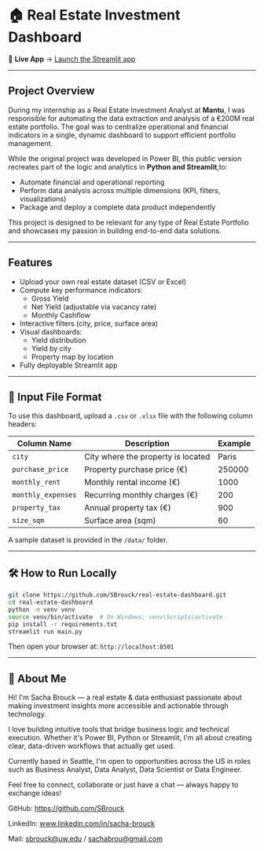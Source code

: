 # 🏠 Real Estate Investment Dashboard

🔗 **Live App** → [Launch the Streamlit app](https://real-estate-dashboard-ffkxqbyp6y6ybe6ildsv3q.streamlit.app)

---

## Project Overview

During my internship as a Real Estate Investment Analyst at **Mantu**, I was responsible for automating the data extraction and analysis of a €200M real estate portfolio. The goal was to centralize operational and financial indicators in a single, dynamic dashboard to support efficient portfolio management.

While the original project was developed in Power BI, this public version recreates part of the logic and analytics in **Python and Streamlit**,to:

- Automate financial and operational reporting
- Perform data analysis across multiple dimensions (KPI, filters, visualizations)
- Package and deploy a complete data product independently

This project is designed to be relevant for any type of Real Estate Portfolio and showcases my passion in building end-to-end data solutions.

---

## Features

- Upload your own real estate dataset (CSV or Excel)
- Compute key performance indicators:
  - Gross Yield
  - Net Yield (adjustable via vacancy rate)
  - Monthly Cashflow
- Interactive filters (city, price, surface area)
- Visual dashboards:
  - Yield distribution
  - Yield by city
  - Property map by location
- Fully deployable Streamlit app

---

## 📂 Input File Format

To use this dashboard, upload a `.csv` or `.xlsx` file with the following column headers:

| Column Name        | Description                       | Example            |
|--------------------|-----------------------------------|--------------------|
| `city`             | City where the property is located | Paris              |
| `purchase_price`   | Property purchase price (€)        | 250000             |
| `monthly_rent`     | Monthly rental income (€)          | 1000               |
| `monthly_expenses` | Recurring monthly charges (€)      | 200                |
| `property_tax`     | Annual property tax (€)            | 900                |
| `size_sqm`         | Surface area (sqm)                 | 60                 |

A sample dataset is provided in the `/data/` folder.

---

## 🛠️ How to Run Locally

```bash
git clone https://github.com/SBrouck/real-estate-dashboard.git
cd real-estate-dashboard
python -m venv venv
source venv/bin/activate  # On Windows: venv\Scripts\activate
pip install -r requirements.txt
streamlit run main.py
```

Then open your browser at: `http://localhost:8501`

---

## 👋 About Me

Hi! I'm Sacha Brouck — a real estate & data enthusiast passionate about making investment insights more accessible and actionable through technology.

I love building intuitive tools that bridge business logic and technical execution. Whether it's Power BI, Python or Streamlit, I'm all about creating clear, data-driven workflows that actually get used.

Currently based in Seattle, I'm open to opportunities across the US in roles such as Business Analyst, Data Analyst, Data Scientist or Data Engineer.

Feel free to connect, collaborate or just have a chat — always happy to exchange ideas!

GitHub: https://github.com/SBrouck

LinkedIn: www.linkedin.com/in/sacha-brouck

Mail: sbrouck@uw.edu / sachabrou@gmail.com
